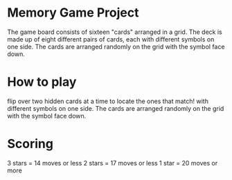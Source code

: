 # Memory Game Project
The game board consists of sixteen "cards" arranged in a grid. The deck is made up of eight different pairs of cards, each with different symbols on one side. The cards are arranged randomly on the grid with the symbol face down. 
# How to play
flip over two hidden cards at a time to locate the ones that match!
with different symbols on one side. The cards are arranged randomly on the grid with the symbol face down. 
# Scoring
3 stars = 14 moves or less
2 stars = 17 moves or less
1 star = 20 moves or more
